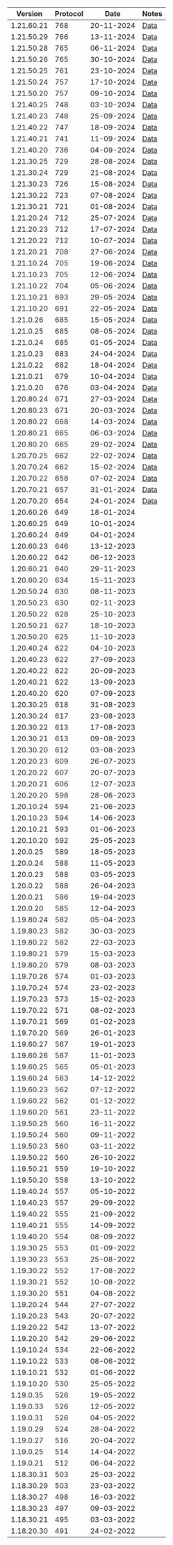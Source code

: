 | Version    | Protocol | Date       | Notes              |
|------------|----------|------------|--------------------|
| 1.21.60.21 | 768      | 20-11-2024 | [Data](1.21.60.21) |
| 1.21.50.29 | 766      | 13-11-2024 | [Data](1.21.50.29) |
| 1.21.50.28 | 765      | 06-11-2024 | [Data](1.21.50.28) |
| 1.21.50.26 | 765      | 30-10-2024 | [Data](1.21.50.26) |
| 1.21.50.25 | 761      | 23-10-2024 | [Data](1.21.50.25) |
| 1.21.50.24 | 757      | 17-10-2024 | [Data](1.21.50.24) |
| 1.21.50.20 | 757      | 09-10-2024 | [Data](1.21.50.20) |
| 1.21.40.25 | 748      | 03-10-2024 | [Data](1.21.40.25) |
| 1.21.40.23 | 748      | 25-09-2024 | [Data](1.21.40.23) |
| 1.21.40.22 | 747      | 18-09-2024 | [Data](1.21.40.22) |
| 1.21.40.21 | 741      | 11-09-2024 | [Data](1.21.40.21) |
| 1.21.40.20 | 736      | 04-09-2024 | [Data](1.21.40.20) |
| 1.21.30.25 | 729      | 28-08-2024 | [Data](1.21.30.25) |
| 1.21.30.24 | 729      | 21-08-2024 | [Data](1.21.30.24) |
| 1.21.30.23 | 726      | 15-08-2024 | [Data](1.21.30.23) |
| 1.21.30.22 | 723      | 07-08-2024 | [Data](1.21.30.22) |
| 1.21.30.21 | 721      | 01-08-2024 | [Data](1.21.30.21) |
| 1.21.20.24 | 712      | 25-07-2024 | [Data](1.21.20.22) |
| 1.21.20.23 | 712      | 17-07-2024 | [Data](1.21.20.22) |
| 1.21.20.22 | 712      | 10-07-2024 | [Data](1.21.20.22) |
| 1.21.20.21 | 708      | 27-06-2024 | [Data](1.21.20.21) |
| 1.21.10.24 | 705      | 19-06-2024 | [Data](1.21.10.24) |
| 1.21.10.23 | 705      | 12-06-2024 | [Data](1.21.10.23) |
| 1.21.10.22 | 704      | 05-06-2024 | [Data](1.21.10.22) |
| 1.21.10.21 | 693      | 29-05-2024 | [Data](1.21.10.21) |
| 1.21.10.20 | 691      | 22-05-2024 | [Data](1.21.10.20) |
| 1.21.0.26  | 685      | 15-05-2024 | [Data](1.21.0.26)  |
| 1.21.0.25  | 685      | 08-05-2024 | [Data](1.21.0.25)  |
| 1.21.0.24  | 685      | 01-05-2024 | [Data](1.21.0.24)  |
| 1.21.0.23  | 683      | 24-04-2024 | [Data](1.21.0.23)  |
| 1.21.0.22  | 682      | 18-04-2024 | [Data](1.21.0.22)  |
| 1.21.0.21  | 679      | 10-04-2024 | [Data](1.21.0.21)  |
| 1.21.0.20  | 676      | 03-04-2024 | [Data](1.21.0.20)  |
| 1.20.80.24 | 671      | 27-03-2024 | [Data](1.20.80.23) |
| 1.20.80.23 | 671      | 20-03-2024 | [Data](1.20.80.23) |
| 1.20.80.22 | 668      | 14-03-2024 | [Data](1.20.80.22) |
| 1.20.80.21 | 665      | 06-03-2024 | [Data](1.20.80.20) |
| 1.20.80.20 | 665      | 29-02-2024 | [Data](1.20.80.20) |
| 1.20.70.25 | 662      | 22-02-2024 | [Data](1.20.70.24) |
| 1.20.70.24 | 662      | 15-02-2024 | [Data](1.20.70.24) |
| 1.20.70.22 | 658      | 07-02-2024 | [Data](1.20.70.22) |
| 1.20.70.21 | 657      | 31-01-2024 | [Data](1.20.70.21) |
| 1.20.70.20 | 654      | 24-01-2024 | [Data](1.20.70.20) |
| 1.20.60.26 | 649      | 18-01-2024 |                    |
| 1.20.60.25 | 649      | 10-01-2024 |                    |
| 1.20.60.24 | 649      | 04-01-2024 |                    |
| 1.20.60.23 | 646      | 13-12-2023 |                    |
| 1.20.60.22 | 642      | 06-12-2023 |                    |
| 1.20.60.21 | 640      | 29-11-2023 |                    |
| 1.20.60.20 | 634      | 15-11-2023 |                    |
| 1.20.50.24 | 630      | 08-11-2023 |                    |
| 1.20.50.23 | 630      | 02-11-2023 |                    |
| 1.20.50.22 | 628      | 25-10-2023 |                    |
| 1.20.50.21 | 627      | 18-10-2023 |                    |
| 1.20.50.20 | 625      | 11-10-2023 |                    |
| 1.20.40.24 | 622      | 04-10-2023 |                    |
| 1.20.40.23 | 622      | 27-09-2023 |                    |
| 1.20.40.22 | 622      | 20-09-2023 |                    |
| 1.20.40.21 | 622      | 13-09-2023 |                    |
| 1.20.40.20 | 620      | 07-09-2023 |                    |
| 1.20.30.25 | 618      | 31-08-2023 |                    |
| 1.20.30.24 | 617      | 23-08-2023 |                    |
| 1.20.30.22 | 613      | 17-08-2023 |                    |
| 1.20.30.21 | 613      | 09-08-2023 |                    |
| 1.20.30.20 | 612      | 03-08-2023 |                    |
| 1.20.20.23 | 609      | 26-07-2023 |                    |
| 1.20.20.22 | 607      | 20-07-2023 |                    |
| 1.20.20.21 | 606      | 12-07-2023 |                    |
| 1.20.20.20 | 598      | 28-06-2023 |                    |
| 1.20.10.24 | 594      | 21-06-2023 |                    |
| 1.20.10.23 | 594      | 14-06-2023 |                    |
| 1.20.10.21 | 593      | 01-06-2023 |                    |
| 1.20.10.20 | 592      | 25-05-2023 |                    |
| 1.20.0.25  | 589      | 18-05-2023 |                    |
| 1.20.0.24  | 588      | 11-05-2023 |                    |
| 1.20.0.23  | 588      | 03-05-2023 |                    |
| 1.20.0.22  | 588      | 26-04-2023 |                    |
| 1.20.0.21  | 586      | 19-04-2023 |                    |
| 1.20.0.20  | 585      | 12-04-2023 |                    |
| 1.19.80.24 | 582      | 05-04-2023 |                    |
| 1.19.80.23 | 582      | 30-03-2023 |                    |
| 1.19.80.22 | 582      | 22-03-2023 |                    |
| 1.19.80.21 | 579      | 15-03-2023 |                    |
| 1.19.80.20 | 579      | 08-03-2023 |                    |
| 1.19.70.26 | 574      | 01-03-2023 |                    |
| 1.19.70.24 | 574      | 23-02-2023 |                    |
| 1.19.70.23 | 573      | 15-02-2023 |                    |
| 1.19.70.22 | 571      | 08-02-2023 |                    |
| 1.19.70.21 | 569      | 01-02-2023 |                    |
| 1.19.70.20 | 569      | 26-01-2023 |                    |
| 1.19.60.27 | 567      | 19-01-2023 |                    |
| 1.19.60.26 | 567      | 11-01-2023 |                    |
| 1.19.60.25 | 565      | 05-01-2023 |                    |
| 1.19.60.24 | 563      | 14-12-2022 |                    |
| 1.19.60.23 | 562      | 07-12-2022 |                    |
| 1.19.60.22 | 562      | 01-12-2022 |                    |
| 1.19.60.20 | 561      | 23-11-2022 |                    |
| 1.19.50.25 | 560      | 16-11-2022 |                    |
| 1.19.50.24 | 560      | 09-11-2022 |                    |
| 1.19.50.23 | 560      | 03-11-2022 |                    |
| 1.19.50.22 | 560      | 26-10-2022 |                    |
| 1.19.50.21 | 559      | 19-10-2022 |                    |
| 1.19.50.20 | 558      | 13-10-2022 |                    |
| 1.19.40.24 | 557      | 05-10-2022 |                    |
| 1.19.40.23 | 557      | 29-09-2022 |                    |
| 1.19.40.22 | 555      | 21-09-2022 |                    |
| 1.19.40.21 | 555      | 14-09-2022 |                    |
| 1.19.40.20 | 554      | 08-09-2022 |                    |
| 1.19.30.25 | 553      | 01-09-2022 |                    |
| 1.19.30.23 | 553      | 25-08-2022 |                    |
| 1.19.30.22 | 552      | 17-08-2022 |                    |
| 1.19.30.21 | 552      | 10-08-2022 |                    |
| 1.19.30.20 | 551      | 04-08-2022 |                    |
| 1.19.20.24 | 544      | 27-07-2022 |                    |
| 1.19.20.23 | 543      | 20-07-2022 |                    |
| 1.19.20.22 | 542      | 13-07-2022 |                    |
| 1.19.20.20 | 542      | 29-06-2022 |                    |
| 1.19.10.24 | 534      | 22-06-2022 |                    |
| 1.19.10.22 | 533      | 08-06-2022 |                    |
| 1.19.10.21 | 532      | 01-06-2022 |                    |
| 1.19.10.20 | 530      | 25-05-2022 |                    |
| 1.19.0.35  | 526      | 19-05-2022 |                    |
| 1.19.0.33  | 526      | 12-05-2022 |                    |
| 1.19.0.31  | 526      | 04-05-2022 |                    |
| 1.19.0.29  | 524      | 28-04-2022 |                    |
| 1.19.0.27  | 516      | 20-04-2022 |                    |
| 1.19.0.25  | 514      | 14-04-2022 |                    |
| 1.19.0.21  | 512      | 06-04-2022 |                    |
| 1.18.30.31 | 503      | 25-03-2022 |                    |
| 1.18.30.29 | 503      | 23-03-2022 |                    |
| 1.18.30.27 | 498      | 16-03-2022 |                    |
| 1.18.30.23 | 497      | 09-03-2022 |                    |
| 1.18.30.21 | 495      | 03-03-2022 |                    |
| 1.18.20.30 | 491      | 24-02-2022 |                    |
